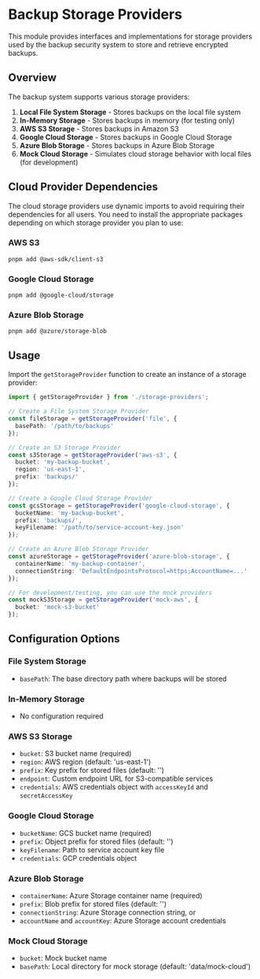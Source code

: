 # Backup Storage Providers

This module provides interfaces and implementations for storage providers used by the backup security system to store and retrieve encrypted backups.

## Overview

The backup system supports various storage providers:

1. **Local File System Storage** - Stores backups on the local file system
2. **In-Memory Storage** - Stores backups in memory (for testing only)
3. **AWS S3 Storage** - Stores backups in Amazon S3
4. **Google Cloud Storage** - Stores backups in Google Cloud Storage
5. **Azure Blob Storage** - Stores backups in Azure Blob Storage
6. **Mock Cloud Storage** - Simulates cloud storage behavior with local files (for development)

## Cloud Provider Dependencies

The cloud storage providers use dynamic imports to avoid requiring their dependencies for all users. You need to install the appropriate packages depending on which storage provider you plan to use:

### AWS S3
```
pnpm add @aws-sdk/client-s3
```

### Google Cloud Storage
```
pnpm add @google-cloud/storage
```

### Azure Blob Storage
```
pnpm add @azure/storage-blob
```

## Usage

Import the `getStorageProvider` function to create an instance of a storage provider:

```typescript
import { getStorageProvider } from './storage-providers';

// Create a File System Storage Provider
const fileStorage = getStorageProvider('file', {
  basePath: '/path/to/backups'
});

// Create an S3 Storage Provider
const s3Storage = getStorageProvider('aws-s3', {
  bucket: 'my-backup-bucket',
  region: 'us-east-1',
  prefix: 'backups/'
});

// Create a Google Cloud Storage Provider
const gcsStorage = getStorageProvider('google-cloud-storage', {
  bucketName: 'my-backup-bucket',
  prefix: 'backups/',
  keyFilename: '/path/to/service-account-key.json'
});

// Create an Azure Blob Storage Provider
const azureStorage = getStorageProvider('azure-blob-storage', {
  containerName: 'my-backup-container',
  connectionString: 'DefaultEndpointsProtocol=https;AccountName=...'
});

// For development/testing, you can use the mock providers
const mockS3Storage = getStorageProvider('mock-aws', {
  bucket: 'mock-s3-bucket'
});
```

## Configuration Options

### File System Storage
- `basePath`: The base directory path where backups will be stored

### In-Memory Storage
- No configuration required

### AWS S3 Storage
- `bucket`: S3 bucket name (required)
- `region`: AWS region (default: 'us-east-1')
- `prefix`: Key prefix for stored files (default: '')
- `endpoint`: Custom endpoint URL for S3-compatible services
- `credentials`: AWS credentials object with `accessKeyId` and `secretAccessKey`

### Google Cloud Storage
- `bucketName`: GCS bucket name (required)
- `prefix`: Object prefix for stored files (default: '')
- `keyFilename`: Path to service account key file
- `credentials`: GCP credentials object

### Azure Blob Storage
- `containerName`: Azure Storage container name (required)
- `prefix`: Blob prefix for stored files (default: '')
- `connectionString`: Azure Storage connection string, or
- `accountName` and `accountKey`: Azure Storage account credentials

### Mock Cloud Storage
- `bucket`: Mock bucket name
- `basePath`: Local directory for mock storage (default: 'data/mock-cloud')
